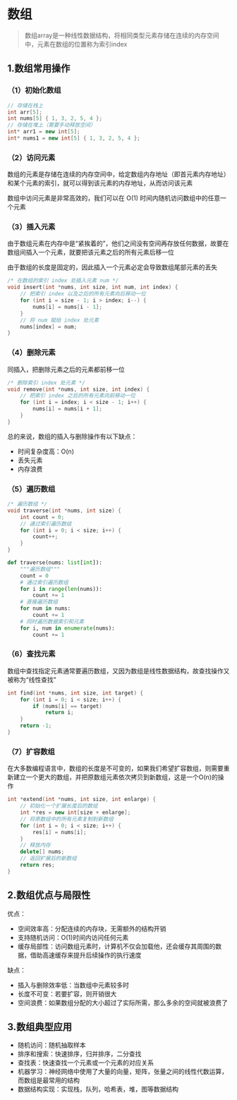 # 数组

> 数组array是一种线性数据结构，将相同类型元素存储在连续的内存空间中，元素在数组的位置称为索引index



## 1.数组常用操作

### （1）初始化数组

```cpp
// 存储在栈上
int arr[5];
int nums[5] { 1, 3, 2, 5, 4 };
// 存储在堆上（需要手动释放空间）
int* arr1 = new int[5];
int* nums1 = new int[5] { 1, 3, 2, 5, 4 };
```



### （2）访问元素

数组的元素是存储在连续的内存空间中，给定数组内存地址（即首元素内存地址）和某个元素的索引，就可以得到该元素的内存地址，从而访问该元素

数组中访问元素是非常高效的，我们可以在 O(1) 时间内随机访问数组中的任意一个元素



### （3）插入元素

由于数组元素在内存中是“紧挨着的”，他们之间没有空间再存放任何数据，故要在数组间插入一个元素，就要把该元素之后的所有元素后移一位

由于数组的长度是固定的，因此插入一个元素必定会导致数组尾部元素的丢失

```cpp
/* 在数组的索引 index 处插入元素 num */
void insert(int *nums, int size, int num, int index) {
    // 把索引 index 以及之后的所有元素向后移动一位
    for (int i = size - 1; i > index; i--) {
        nums[i] = nums[i - 1];
    }
    // 将 num 赋给 index 处元素
    nums[index] = num;
}
```



### （4）删除元素

同插入，把删除元素之后的元素都前移一位

```cpp
/* 删除索引 index 处元素 */
void remove(int *nums, int size, int index) {
    // 把索引 index 之后的所有元素向前移动一位
    for (int i = index; i < size - 1; i++) {
        nums[i] = nums[i + 1];
    }
}
```

总的来说，数组的插入与删除操作有以下缺点：

* 时间复杂度高：O(n)
* 丢失元素
* 内存浪费



### （5）遍历数组

```cpp
/* 遍历数组 */
void traverse(int *nums, int size) {
    int count = 0;
    // 通过索引遍历数组
    for (int i = 0; i < size; i++) {
        count++;
    }
}
```

```py
def traverse(nums: list[int]):
    """遍历数组"""
    count = 0
    # 通过索引遍历数组
    for i in range(len(nums)):
        count += 1
    # 直接遍历数组
    for num in nums:
        count += 1
    # 同时遍历数据索引和元素
    for i, num in enumerate(nums):
        count += 1
```



### （6）查找元素

数组中查找指定元素通常要遍历数组，又因为数组是线性数据结构，故查找操作又被称为“线性查找”

```cpp
int find(int *nums, int size, int target) {
    for (int i = 0; i < size; i++) {
        if (nums[i] == target)
            return i;
    }
    return -1;
}
```



### （7）扩容数组

在大多数编程语言中，数组的长度是不可变的，如果我们希望扩容数组，则需要重新建立一个更大的数组，并把原数组元素依次拷贝到新数组，这是一个O(n)的操作

```cpp
int *extend(int *nums, int size, int enlarge) {
    // 初始化一个扩展长度后的数组
    int *res = new int[size + enlarge];
    // 将原数组中的所有元素复制到新数组
    for (int i = 0; i < size; i++) {
        res[i] = nums[i];
    }
    // 释放内存
    delete[] nums;
    // 返回扩展后的新数组
    return res;
}
```



## 2.数组优点与局限性

优点：

* 空间效率高：分配连续的内存块，无需额外的结构开销
* 支持随机访问：O(1)时间内访问任何元素
* 缓存局部性：访问数组元素时，计算机不仅会加载他，还会缓存其周围的数据，借助高速缓存来提升后续操作的执行速度

缺点：

* 插入与删除效率低：当数组中元素较多时
* 长度不可变：若要扩容，则开销很大
* 空间浪费：如果数组分配的大小超过了实际所需，那么多余的空间就被浪费了



## 3.数组典型应用

* 随机访问：随机抽取样本
* 排序和搜索：快速排序，归并排序，二分查找
* 查找表：快速查找一个元素或一个元素的对应关系
* 机器学习：神经网络中使用了大量的向量，矩阵，张量之间的线性代数运算，而数组是最常用的结构
* 数据结构实现：实现栈，队列，哈希表，堆，图等数据结构